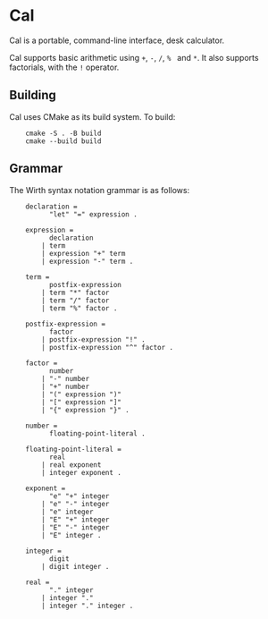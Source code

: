 # Cal
Cal is a portable, command-line interface, desk calculator.

Cal supports basic arithmetic using `+`, `-`, `/`, `% ` and `*`.  It also
supports factorials, with the `!` operator.

## Building
Cal uses CMake as its build system. To build:
```
    cmake -S . -B build
    cmake --build build
```
## Grammar
The Wirth syntax notation grammar is as follows:
```
    declaration =
          "let" "=" expression .

    expression =
          declaration
        | term
        | expression "+" term
        | expression "-" term .

    term = 
          postfix-expression
        | term "*" factor
        | term "/" factor
        | term "%" factor .

    postfix-expression = 
          factor
        | postfix-expression "!" .
        | postfix-expression "^" factor .

    factor =
          number
        | "-" number
        | "+" number
        | "(" expression ")"
        | "[" expression "]"
        | "{" expression "}" .

    number =
          floating-point-literal .

    floating-point-literal =
          real
        | real exponent
        | integer exponent .

    exponent =
          "e" "+" integer
        | "e" "-" integer
        | "e" integer
        | "E" "+" integer
        | "E" "-" integer
        | "E" integer .
    
    integer =
          digit
        | digit integer .

    real =
          "." integer
        | integer "."
        | integer "." integer .
```
